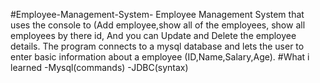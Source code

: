 #Employee-Management-System-
Employee Management System that uses the console to (Add employee,show all of the employees, show all employees by there id, And you can Update and Delete the employee details.
The program connects to a mysql database and lets the user to enter basic information about a employee (ID,Name,Salary,Age).
#What i learned 
-Mysql(commands)
-JDBC(syntax)


